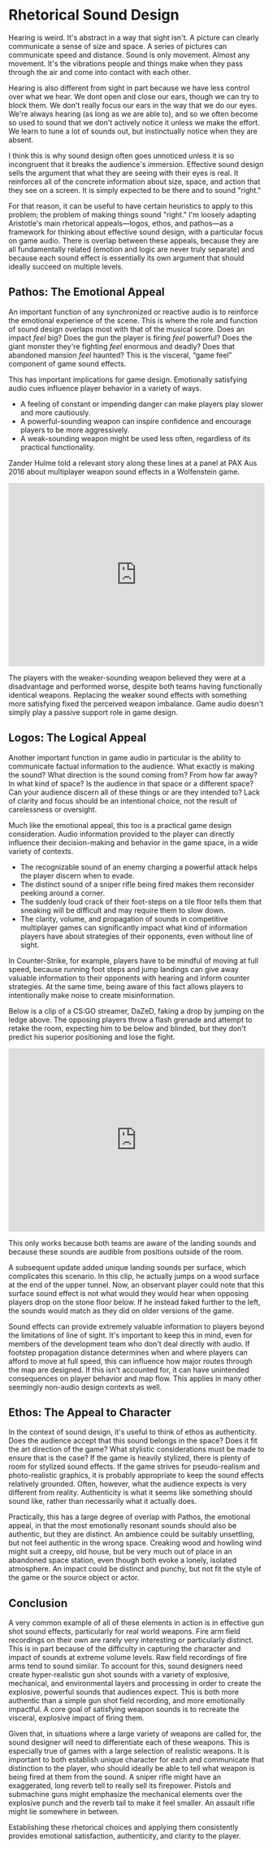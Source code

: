 # Rhetorical Sound Design

Hearing is weird. It's abstract in a way that sight isn't. A picture can clearly communicate a sense of size
and space. A series of pictures can communicate speed and distance. Sound is only movement. Almost any
movement. It's the vibrations people and things make when they pass through the air and come into
contact with each other.

Hearing is also different from sight in part because we have less control over what we hear. We dont open and
close our ears, though we can try to block them. We don't really focus our ears in the way that we do
our eyes. We're always hearing (as long as we are able to), and so we often become so used to sound
that we don't actively notice it unless we make the effort. We learn to tune a lot of sounds out, but
instinctually notice when they are absent.

I think this is why sound design often goes unnoticed unless it is so incongruent that it breaks the
audience's immersion. Effective sound design sells the argument that what they are seeing with their eyes is
real. It reinforces all of the concrete information about size, space, and action that they see on a screen.
It is simply expected to be there and to sound "right."

For that reason, it can be useful to have certain heuristics to apply to this problem; the problem of making
things sound "right." I'm loosely adapting Aristotle's main rhetorical appeals—logos, ethos, and
pathos—as a framework for thinking about effective sound design, with a particular focus on game audio.
There is overlap between these appeals, because they are all fundamentally related (emotion and logic are
never truly separate) and because each sound effect is essentially its own argument that should ideally
succeed on multiple levels.

## Pathos: The Emotional Appeal

An important function of any synchronized or reactive audio is to reinforce the emotional experience of the
scene. This is where the role and function of sound design overlaps most with that of the musical score.
Does an impact <em>feel</em> big? Does the gun the player is firing <em>feel</em> powerful? Does the giant
monster they're fighting <em>feel</em> enormous and deadly? Does that abandoned mansion <em>feel</em>
haunted? This is the visceral, &#8220;game feel&#8221; component of game sound effects.</p>

This has important implications for game design. Emotionally satisfying audio cues influence player behavior
in a variety of ways.

* A feeling of constant or impending danger can make players play slower and more cautiously.
* A powerful-sounding weapon can inspire confidence and encourage players to be more aggressively.
* A weak-sounding weapon might be used less often, regardless of its practical functionality.

Zander Hulme told a relevant story along these lines at a panel at PAX Aus 2016 about multiplayer weapon
sound effects in a Wolfenstein game.

<iframe
	src="https://clips.twitch.tv/embed?clip=SpeedyClumsySlothUWot&amp;autoplay=false&amp;tt_medium=clips_embed"
	width="100%" height="360" frameborder="0" scrolling="no" allowfullscreen="allowfullscreen" style="max-width: 640px;"
></iframe>

The players with the weaker-sounding weapon believed they were at a disadvantage and performed worse, despite
both teams having functionally identical weapons. Replacing the weaker sound effects with something more
satisfying fixed the perceived weapon imbalance. Game audio doesn't simply play a passive support role
in game design.

## Logos: The Logical Appeal

Another important function in game audio in particular is the ability to communicate factual information to
the audience. What exactly is making the sound? What direction is the sound coming from? From how far away?
In what kind of space? Is the audience in that space or a different space? Can your audience discern all of
these things or are they intended to? Lack of clarity and focus should be an intentional choice, not the
result of carelessness or oversight.

Much like the emotional appeal, this too is a practical game design consideration. Audio information provided
to the player can directly influence their decision-making and behavior in the game space, in a wide variety
of contexts.

* The recognizable sound of an enemy charging a powerful attack helps the player discern when to evade.
* The distinct sound of a sniper rifle being fired makes them reconsider peeking around a corner.
* The suddenly loud crack of their foot-steps on a tile floor tells them that sneaking will be difficult
and may require them to slow down.
* The clarity, volume, and propagation of sounds in competitive multiplayer games can significantly impact
what kind of information players have about strategies of their opponents, even without line of sight.

In Counter-Strike, for example, players have to be mindful of moving at full speed, because running foot
steps and jump landings can give away valuable information to their opponents with hearing and inform
counter strategies. At the same time, being aware of this fact allows players to intentionally make noise to
create misinformation.

Below is a clip of a CS:GO streamer, DaZeD, faking a drop by jumping on the ledge above. The opposing players
throw a flash grenade and attempt to retake the room, expecting him to be below and blinded, but they
don't predict his superior positioning and lose the fight.

<iframe
	src="https://clips.twitch.tv/embed?clip=SpoopyWanderingGooseKappaRoss&amp;autoplay=false&amp;tt_medium=clips_embed"
	width="100%" height="360" frameborder="0" scrolling="no" allowfullscreen="allowfullscreen" style="max-width: 640px;"
></iframe>

This only works because both teams are aware of the landing sounds and because these sounds are audible from
positions outside of the room.

A subsequent update added unique landing sounds per surface, which complicates this scenario. In this clip,
he actually jumps on a wood surface at the end of the upper tunnel. Now, an observant player could note that
this surface sound effect is not what would they would hear when opposing players drop on the stone floor
below. If he instead faked further to the left, the sounds would match as they did on older versions of the
game.
	
Sound effects can provide extremely valuable information to players beyond the limitations of line of sight.
It's important to keep this in mind, even for members of the development team who don't deal
directly with audio. If footstep propagation distance determines when and where players can afford to move
at full speed, this can influence how major routes through the map are designed. If this isn't
accounted for, it can have unintended consequences on player behavior and map flow. This applies in many
other seemingly non-audio design contexts as well.

## Ethos: The Appeal to Character

In the context of sound design, it's useful to think of ethos as authenticity. Does the audience accept that
this sound belongs in the space? Does it fit the art direction of the game? What stylistic considerations
must be made to ensure that is the case? If the game is heavily stylized, there is plenty of room for
stylized sound effects. If the game strives for pseudo-realism and photo-realistic graphics, it is probably
appropriate to keep the sound effects relatively grounded. Often, however, what the audience expects is very
different from reality. Authenticity is what it seems like something should sound like, rather than
necessarily what it actually does.

Practically, this has a large degree of overlap with Pathos, the emotional appeal, in that the most
emotionally resonant sounds should also be authentic, but they are distinct. An ambience could be suitably
unsettling, but not feel authentic in the wrong space. Creaking wood and howling wind might suit a creepy,
old house, but be very much out of place in an abandoned space station, even though both evoke a lonely,
isolated atmosphere. An impact could be distinct and punchy, but not fit the style of the game or the source
object or actor.

## Conclusion

A very common example of all of these elements in action is in effective gun shot sound effects, particularly
for real world weapons. Fire arm field recordings on their own are rarely very interesting or particularly
distinct. This is in part because of the difficulty in capturing the character and impact of sounds at
extreme volume levels. Raw field recordings of fire arms tend to sound similar. To account for this, sound
designers need create hyper-realistic gun shot sounds with a variety of explosive, mechanical, and
environmental layers and processing in order to create the explosive, powerful sounds that audiences expect.
This is both more authentic than a simple gun shot field recording, and more emotionally impactful. A core
goal of satisfying weapon sounds is to recreate the visceral, explosive impact of firing them.

Given that, in situations where a large variety of weapons are called for, the sound designer will need to
differentiate each of these weapons. This is especially true of games with a large selection of realistic
weapons. It is important to both establish unique character for each and communicate that distinction to the
player, who should ideally be able to tell what weapon is being fired at them from the sound. A sniper rifle
might have an exaggerated, long reverb tell to really sell its firepower. Pistols and submachine guns might
emphasize the mechanical elements over the explosive punch and the reverb tail to make it feel smaller. An
assault rifle might lie somewhere in between.

Establishing these rhetorical choices and applying them consistently provides emotional satisfaction,
authenticity, and clarity to the player.
